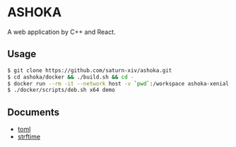 # ASHOKA

A web application by C++ and React.

## Usage

```bash
$ git clone https://github.com/saturn-xiv/ashoka.git
$ cd ashoka/docker && ./build.sh && cd -
$ docker run --rm -it --network host -v `pwd`:/workspace ashoka-xenial # bionic, focal
$ ./docker/scripts/deb.sh x64 demo

```

## Documents

- [toml](https://toml.io/en/)
- [strftime](http://www.cplusplus.com/reference/ctime/strftime/)
